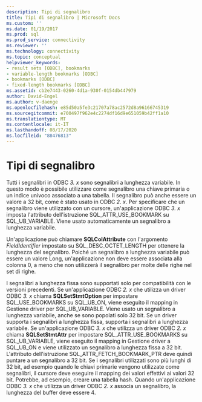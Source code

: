 ```yaml
---
description: Tipi di segnalibro
title: Tipi di segnalibro | Microsoft Docs
ms.custom: ''
ms.date: 01/19/2017
ms.prod: sql
ms.prod_service: connectivity
ms.reviewer: ''
ms.technology: connectivity
ms.topic: conceptual
helpviewer_keywords:
- result sets [ODBC], bookmarks
- variable-length bookmarks [ODBC]
- bookmarks [ODBC]
- fixed-length bookmarks [ODBC]
ms.assetid: cb2e7443-0260-4d1a-930f-0154db447979
author: David-Engel
ms.author: v-daenge
ms.openlocfilehash: e85d50a5fe3c21707a78ac2572d8a96166745319
ms.sourcegitcommit: e700497f962e4c2274df16d9e651059b42ff1a10
ms.translationtype: MT
ms.contentlocale: it-IT
ms.lasthandoff: 08/17/2020
ms.locfileid: "88476813"
---
```

# <a name="bookmark-types"></a>Tipi di segnalibro
Tutti i segnalibri in ODBC *3. x* sono segnalibri a lunghezza variabile. In questo modo è possibile utilizzare come segnalibro una chiave primaria o un indice univoco associato a una tabella. Il segnalibro può anche essere un valore a 32 bit, come è stato usato in ODBC *2. x*. Per specificare che un segnalibro viene utilizzato con un cursore, un'applicazione ODBC *3. x* imposta l'attributo dell'istruzione SQL_ATTR_USE_BOOKMARK su SQL_UB_VARIABLE. Viene usato automaticamente un segnalibro a lunghezza variabile.  
  
 Un'applicazione può chiamare **SQLColAttribute** con l'argomento *FieldIdentifier* impostato su SQL_DESC_OCTET_LENGTH per ottenere la lunghezza del segnalibro. Poiché un segnalibro a lunghezza variabile può essere un valore Long, un'applicazione non deve essere associata alla colonna 0, a meno che non utilizzerà il segnalibro per molte delle righe nel set di righe.  
  
 I segnalibri a lunghezza fissa sono supportati solo per compatibilità con le versioni precedenti. Se un'applicazione ODBC *2. x* che utilizza un driver ODBC *3. x* chiama **SQLSetStmtOption** per impostare SQL_USE_BOOKMARKS su SQL_UB_ON, viene eseguito il mapping in Gestione driver per SQL_UB_VARIABLE. Viene usato un segnalibro a lunghezza variabile, anche se sono popolati solo 32 bit. Se un driver supporta i segnalibri a lunghezza fissa, supporta i segnalibri a lunghezza variabile. Se un'applicazione ODBC *3. x* che utilizza un driver ODBC *2. x* chiama **SQLSetStmtAttr** per impostare SQL_ATTR_USE_BOOKMARKS su SQL_UB_VARIABLE, viene eseguito il mapping in Gestione driver a SQL_UB_ON e viene utilizzato un segnalibro a lunghezza fissa a 32 bit. L'attributo dell'istruzione SQL_ATTR_FETCH_BOOKMARK_PTR deve quindi puntare a un segnalibro a 32 bit. Se i segnalibri utilizzati sono più lunghi di 32 bit, ad esempio quando le chiavi primarie vengono utilizzate come segnalibri, il cursore deve eseguire il mapping dei valori effettivi ai valori 32 bit. Potrebbe, ad esempio, creare una tabella hash. Quando un'applicazione ODBC *3. x* che utilizza un driver ODBC *2. x* associa un segnalibro, la lunghezza del buffer deve essere 4.
